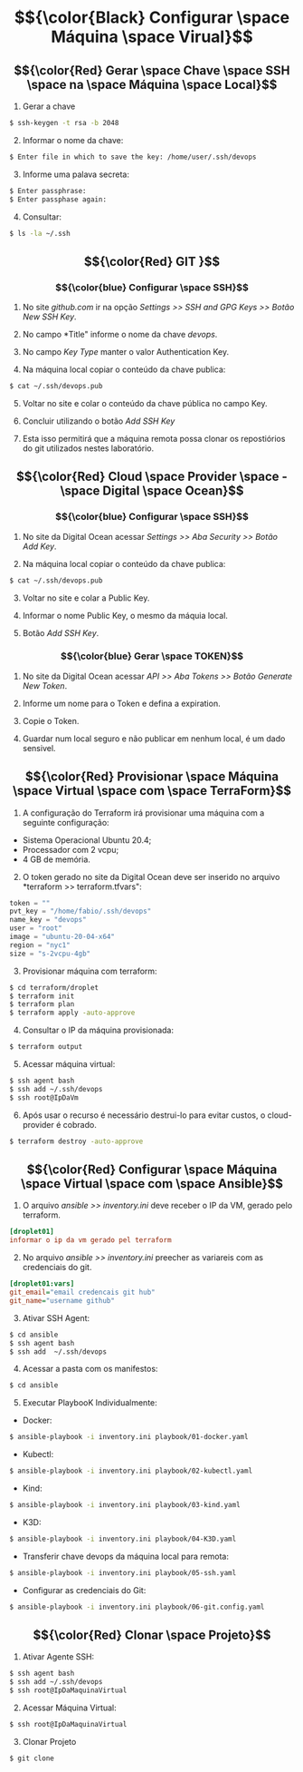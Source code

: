 # $${\color{Black} Configurar \space Máquina \space Virual}$$


## $${\color{Red} Gerar \space Chave \space SSH \space na \space Máquina \space Local}$$

1. Gerar a chave
``` bash
$ ssh-keygen -t rsa -b 2048
```

2. Informar o nome da chave:
``` bash
$ Enter file in which to save the key: /home/user/.ssh/devops
```

3. Informe uma palava secreta:
``` bash
$ Enter passphrase:
$ Enter passphase again:
```

4. Consultar:
``` bash
$ ls -la ~/.ssh
```

## $${\color{Red} GIT }$$

### $${\color{blue} Configurar \space SSH}$$

1. No site *github.com*  ir na opção *Settings >>  SSH and GPG Keys >> Botão New SSH Key*.

2. No campo *Title" informe o nome da chave *devops*.

3. No campo *Key Type* manter o valor Authentication Key.

4. Na máquina local copiar o conteúdo da chave publica:

``` bash
$ cat ~/.ssh/devops.pub
```

5. Voltar no site e colar o conteúdo da chave pública no campo Key.

6. Concluir utilizando o botão *Add SSH Key*

7. Esta isso permitirá que a máquina remota possa clonar os repostiórios do git utilizados nestes laboratório.


## $${\color{Red} Cloud \space Provider \space - \space Digital \space Ocean}$$

### $${\color{blue} Configurar \space SSH}$$

1. No site da Digital Ocean acessar *Settings >> Aba Security >> Botão Add Key*.

2. Na máquina local copiar o conteúdo da chave publica:

``` bash
$ cat ~/.ssh/devops.pub
```

3. Voltar no site e colar a Public Key.

4. Informar o nome Public Key, o mesmo da máquia local.

5. Botão *Add SSH Key*.


### $${\color{blue} Gerar \space TOKEN}$$

1. No site da Digital Ocean acessar *API >> Aba Tokens >> Botão Generate New Token*.

2. Informe um nome para o Token e defina a expiration.

3. Copie o Token.

4. Guardar num local seguro e não publicar em nenhum local, é um dado sensivel.


## $${\color{Red} Provisionar \space Máquina \space Virtual \space com \space TerraForm}$$

1. A configuração do Terraform irá provisionar uma máquina com a seguinte configuração:
- Sistema Operacional Ubuntu 20.4;
- Processador com 2 vcpu;
- 4 GB de memória.

2. O token gerado no site da Digital Ocean deve ser inserido no arquivo *terraform >> terraform.tfvars":
``` tfvars
token = ""
pvt_key = "/home/fabio/.ssh/devops"
name_key = "devops"
user = "root"
image = "ubuntu-20-04-x64"
region = "nyc1"
size = "s-2vcpu-4gb"
```

3. Provisionar máquina com terraform:
``` bash
$ cd terraform/droplet
$ terraform init
$ terraform plan
$ terraform apply -auto-approve
```
 
4. Consultar o IP da máquina provisionada:
``` bash
$ terraform output
```

5. Acessar máquina virtual:
``` bash
$ ssh agent bash
$ ssh add ~/.ssh/devops
$ ssh root@IpDaVm 
```

6. Após usar o recurso é necessário destrui-lo para evitar custos, o cloud-provider é cobrado.
``` bash
$ terraform destroy -auto-approve
```

## $${\color{Red} Configurar \space Máquina \space Virtual \space com \space Ansible}$$

1. O arquivo *ansible >> inventory.ini* deve receber o IP da VM, gerado pelo terraform.

``` ini
[droplet01]
informar o ip da vm gerado pel terraform
```

2. No arquivo *ansible >> inventory.ini* preecher as variareis com as credenciais do git.

``` ini
[droplet01:vars]
git_email="email credencais git hub"
git_name="username github"
```

3. Ativar SSH Agent:
``` bash
$ cd ansible
$ ssh agent bash
$ ssh add  ~/.ssh/devops
```

4. Acessar a pasta com os manifestos:

``` bash
$ cd ansible
```

5. Executar PlaybooK Individualmente:

- Docker:
``` bash
$ ansible-playbook -i inventory.ini playbook/01-docker.yaml
```
- Kubectl:
``` bash
$ ansible-playbook -i inventory.ini playbook/02-kubectl.yaml
```
- Kind:
``` bash
$ ansible-playbook -i inventory.ini playbook/03-kind.yaml
```
- K3D:
``` bash
$ ansible-playbook -i inventory.ini playbook/04-K3D.yaml
```

- Transferir chave devops da máquina local para remota:
``` bash
$ ansible-playbook -i inventory.ini playbook/05-ssh.yaml
```

- Configurar as credenciais do Git:
``` bash
$ ansible-playbook -i inventory.ini playbook/06-git.config.yaml
```

## $${\color{Red} Clonar \space Projeto}$$

1. Ativar Agente SSH:
``` bash
$ ssh agent bash
$ ssh add ~/.ssh/devops
$ ssh root@IpDaMaquinaVirtual
```

2. Acessar Máquina Virtual:
``` bash
$ ssh root@IpDaMaquinaVirtual
```

3. Clonar Projeto
```
$ git clone
```
